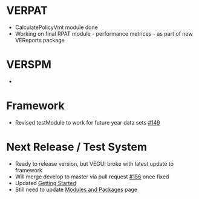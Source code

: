 # VERPAT
  - CalculatePolicyVmt module done
  - Working on final RPAT module - performance metrices - as part of new VEReports package

# VERSPM
  - 

# Framework
  - Revised testModule to work for future year data sets [#149](https://github.com/gregorbj/VisionEval/issues/149)

# Next Release / Test System
  - Ready to release version, but VEGUI broke with latest update to framework
  - Will merge develop to master via pull request [#156](https://github.com/gregorbj/VisionEval/pull/156) once fixed
  - Updated [Getting Started](https://github.com/gregorbj/VisionEval/wiki/Getting-Started)
  - Still need to update [Modules and Packages](https://github.com/gregorbj/VisionEval/wiki/Modules-and-Packages) page